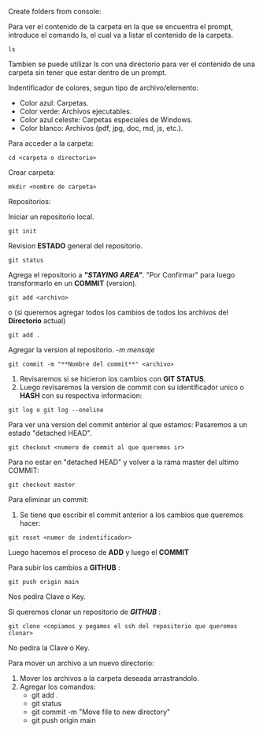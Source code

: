 Create folders from console:

Para ver el contenido de la carpeta en la que se encuentra el prompt, 
introduce el comando ls, el cual va a listar el contenido de la carpeta.
~~~
ls  
~~~
Tambien se puede utilizar ls con una directorio para ver el contenido de una carpeta sin tener que estar dentro de un prompt.

Indentificador de colores, segun tipo de archivo/elemento:

- Color azul:  Carpetas.
- Color verde:  Archivos ejecutables.
- Color azul celeste:  Carpetas especiales de Windows.
- Color blanco:  Archivos (pdf, jpg, doc, md, js, etc.).

Para acceder a la carpeta:
~~~
cd <carpeta o directorio>
~~~

Crear carpeta:
~~~
mkdir <nombre de carpeta>
~~~

Repositorios:

Iniciar un repositorio local.
~~~
git init 
~~~
Revision **ESTADO** general del repositorio.
~~~
git status 
~~~
Agrega el repositorio a ***"STAYING AREA"***. "Por Confirmar" para luego transformarlo en un **COMMIT** (version).
~~~
git add <archivo> 
~~~
o (si queremos agregar todos los cambios de todos los archivos del **Directorio** actual)
~~~
git add . 
~~~
Agregar la version al repositorio. *-m mensaje*
~~~
git commit -m "**Nombre del commit**" <archivo>
~~~
1. Revisaremos si se hicieron los cambios con **GIT STATUS**.
2. Luego revisaremos la version de commit con su identificador unico o **HASH** con su respectiva informacion:
~~~
git log o git log --oneline
~~~
Para ver una version del commit anterior al que estamos:
Pasaremos a un estado "detached HEAD".
~~~
git checkout <numero de commit al que queremos ir>
~~~
Para no estar en "detached HEAD" y volver a la rama master del ultimo COMMIT:
~~~
git checkout master
~~~
Para eliminar un commit:
1. Se tiene que escribir el commit anterior a los cambios que queremos hacer:
~~~
git reset <numer de indentificador>
~~~
Luego hacemos el proceso de **ADD** y luego el **COMMIT**

Para subir los cambios a **GITHUB** :
~~~
git push origin main
~~~
Nos pedira Clave o Key.

Si queremos clonar un repositorio de ***GITHUB*** :
~~~
git clone <copiamos y pegamos el ssh del repositorio que queremos clonar>
~~~
No pedira la Clave o Key.

Para mover un archivo a un nuevo directorio:
1. Mover los archivos a la carpeta deseada arrastrandolo.
2. Agregar los comandos:
    - git add .
    - git status 
    - git commit -m "Move file to new directory"
    - git push origin main












